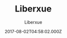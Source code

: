 ---
title: Liberxue
github: https://github.com/Liberxue/liberxue.github.io
demo: https://liberxue.github.io/
author: Liberxue
ssg:
  - Jekyll
cms:
  - Markdown
date: 2017-08-02T04:58:02.000Z
description: >-
  Liberxue blog for lightweight Jekyll  themes  轻量级自适应 简洁 卡片式博客主题 3秒搞定GitHub
  blog
draft: true
publish_date: '2017-08-02T04:58:02Z'
update_date: '2021-03-06T10:02:25Z'
github_star: 347
github_fork: 366
---